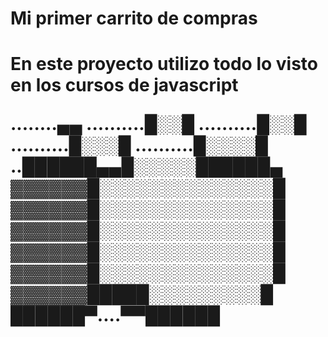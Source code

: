 <h1>Mi primer carrito de compras<h1>
<p>En este proyecto utilizo todo lo visto en los cursos de javascript <p>

<p>........▄▄
..........█░░█
..........█░░█
..........█░░░█
..........█░░░░█
..██████▄▄█░░░░░██████▄
▓▓▓▓▓▓█░░░░░░░░░░░░░░█
▓▓▓▓▓▓█░░░░░░░░░░░░░░█
▓▓▓▓▓▓█░░░░░░░░░░░░░░█
▓▓▓▓▓▓█░░░░░░░░░░░░░░█
▓▓▓▓▓▓█░░░░░░░░░░░░░░█
▓▓▓▓▓▓█████░░░░░░░░░█
██████▀....▀▀██████<p>